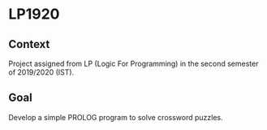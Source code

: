 # LP1920

## Context
Project assigned from LP (Logic For Programming) in the second semester of 2019/2020 (IST).

## Goal
Develop a simple PROLOG program to solve crossword puzzles. 
